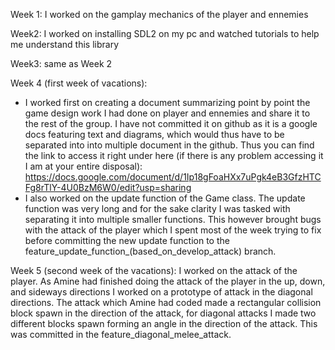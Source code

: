 Week 1: I worked on the gamplay mechanics of the player and ennemies 

Week2: I worked on installing SDL2 on my pc and watched tutorials to help me understand this library

Week3: same as Week 2

Week 4 (first week of vacations): 
- I worked first on creating a document summarizing point by point the game design work I had done on player and ennemies and share it to the rest of the group. I have not committed it on github as it is a google docs featuring text and diagrams, which would thus have to be separated into into multiple document in the github. Thus you can find the link to access it right under here (if there is any problem accessing it I am at your entire disposal):
https://docs.google.com/document/d/1Ip18gFoaHXx7uPgk4eB3GfzHTCFg8rTlY-4U0BzM6W0/edit?usp=sharing
- I also worked on the update function of the Game class. The update function was very long and for the sake clarity I was tasked with separating it into multiple smaller functions. This however brought bugs with the attack of the player which I spent most of the week trying to fix before committing the new update function to the feature_update_function_(based_on_develop_attack) branch.

Week 5 (second week of the vacations): I worked on the attack of the player. As Amine had finished doing the attack of the player in the up, down, and sideways directions I worked on a prototype of attack in the diagonal directions. The attack which Amine had coded made a rectangular collision block spawn in the direction of the attack, for diagonal attacks I made two different blocks spawn forming an angle in the direction of the attack. This was committed in the feature_diagonal_melee_attack.



